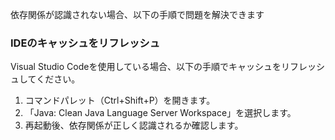 依存関係が認識されない場合、以下の手順で問題を解決できます

### IDEのキャッシュをリフレッシュ
Visual Studio Codeを使用している場合、以下の手順でキャッシュをリフレッシュしてください。

1. コマンドパレット（Ctrl+Shift+P）を開きます。
2. 「Java: Clean Java Language Server Workspace」を選択します。
3. 再起動後、依存関係が正しく認識されるか確認します。